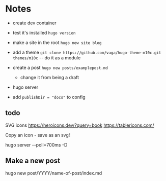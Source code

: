 # Notes

- create dev container
- test it's installed `hugo version`
- make a site in the root `hugo new site blog`
- add a theme `git clone https://github.com/vaga/hugo-theme-m10c.git themes/m10c` -- do it as a module
- create a post `hugo new posts/examplepost.md`
  - change it from being a draft
- hugo server

- add `publishDir = "docs"` to config

## todo

SVG icons
https://heroicons.dev/?query=book
https://tablericons.com/


Copy an icon - save as an svg!

hugo server --poll=700ms -D

## Make a new post

hugo new post/YYYY/name-of-post/index.md
